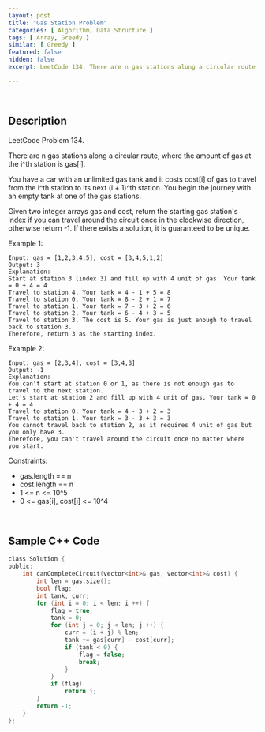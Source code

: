 ```yaml
---
layout: post
title: "Gas Station Problem"
categories: [ Algorithm, Data Structure ]
tags: [ Array, Greedy ]
similar: [ Greedy ]
featured: false
hidden: false
excerpt: LeetCode 134. There are n gas stations along a circular route, where the amount of gas at the i^th station is gas[i].

---
```


<br />

## Description

LeetCode Problem 134.

There are n gas stations along a circular route, where the amount of gas at the i^th station is gas[i].

You have a car with an unlimited gas tank and it costs cost[i] of gas to travel from the i^th station to its next (i + 1)^th station. You begin the journey with an empty tank at one of the gas stations.

Given two integer arrays gas and cost, return the starting gas station's index if you can travel around the circuit once in the clockwise direction, otherwise return -1. If there exists a solution, it is guaranteed to be unique.

Example 1:
```
Input: gas = [1,2,3,4,5], cost = [3,4,5,1,2]
Output: 3
Explanation:
Start at station 3 (index 3) and fill up with 4 unit of gas. Your tank = 0 + 4 = 4
Travel to station 4. Your tank = 4 - 1 + 5 = 8
Travel to station 0. Your tank = 8 - 2 + 1 = 7
Travel to station 1. Your tank = 7 - 3 + 2 = 6
Travel to station 2. Your tank = 6 - 4 + 3 = 5
Travel to station 3. The cost is 5. Your gas is just enough to travel back to station 3.
Therefore, return 3 as the starting index.
```

Example 2:
```
Input: gas = [2,3,4], cost = [3,4,3]
Output: -1
Explanation:
You can't start at station 0 or 1, as there is not enough gas to travel to the next station.
Let's start at station 2 and fill up with 4 unit of gas. Your tank = 0 + 4 = 4
Travel to station 0. Your tank = 4 - 3 + 2 = 3
Travel to station 1. Your tank = 3 - 3 + 3 = 3
You cannot travel back to station 2, as it requires 4 unit of gas but you only have 3.
Therefore, you can't travel around the circuit once no matter where you start.
```

Constraints:
* gas.length == n
* cost.length == n
* 1 <= n <= 10^5
* 0 <= gas[i], cost[i] <= 10^4

<br />

## Sample C++ Code


```c
class Solution {
public:
    int canCompleteCircuit(vector<int>& gas, vector<int>& cost) {
        int len = gas.size();
        bool flag;
        int tank, curr;
        for (int i = 0; i < len; i ++) {
            flag = true;
            tank = 0;
            for (int j = 0; j < len; j ++) {
                curr = (i + j) % len;
                tank += gas[curr] - cost[curr];
                if (tank < 0) {
                    flag = false;
                    break;
                }
            }
            if (flag)
                return i;
        }
        return -1;
    }
};
```


